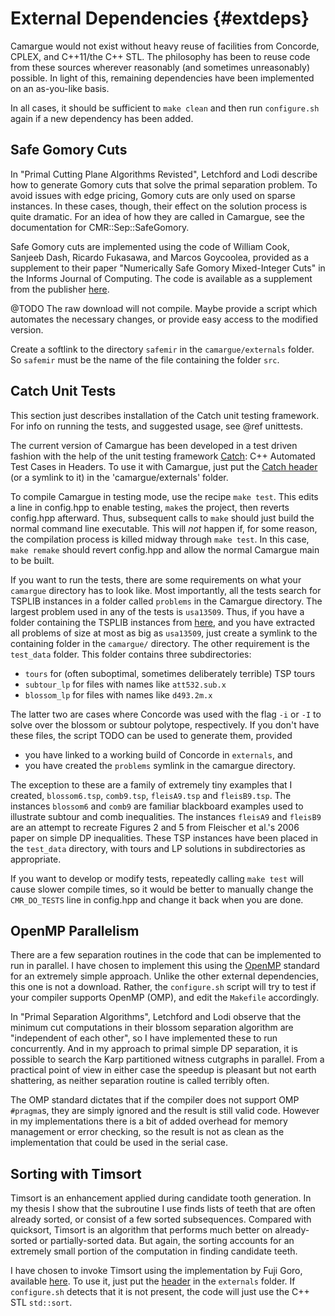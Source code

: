 External Dependencies	{#extdeps}
=====================

Camargue  would not exist without heavy reuse of facilities
from Concorde, CPLEX, and C++11/the C++ STL. The philosophy has been
to reuse code from these sources wherever reasonably (and sometimes
unreasonably) possible. In light of this, remaining dependencies have
been implemented on an as-you-like basis.

In all cases, it should be sufficient to `make clean` and then run
`configure.sh` again if a new dependency has been added. 

Safe Gomory Cuts
----------------

In "Primal Cutting Plane Algorithms Revisted", Letchford and Lodi
describe how to generate Gomory cuts that solve the primal separation
problem. To avoid issues with edge pricing, Gomory cuts are only used
on sparse instances. In these cases, though, their effect on the
solution process is quite dramatic. For an idea of how they are called
in Camargue, see the documentation for CMR::Sep::SafeGomory.

Safe Gomory cuts are implemented 
using the code of William Cook, Sanjeeb Dash, Ricardo Fukasawa, and
Marcos Goycoolea, provided as a supplement to their paper "Numerically
Safe Gomory Mixed-Integer Cuts" in the Informs Journal of
Computing. The code is available as a supplement from the publisher
[here](https://www.informs.org/Pubs/IJOC/Online-Supplements/Volume-21-2009/Cook-Dash-Fukasawa-Goycoolea).

@TODO The raw download will not compile. Maybe provide a script which automates
the necessary changes, or provide easy access to the modified version.

Create a softlink to the directory
`safemir` in the `camargue/externals` folder. So `safemir` must be the
name of the file containing the folder `src`.

Catch Unit Tests
----------------

This section just describes installation of the Catch unit testing
framework. For info on running the tests, and suggested usage, see
@ref unittests. 

The current version of Camargue has been developed in a test driven
fashion with the help of the unit testing framework
[Catch](https://github.com/philsquared/Catch): C++ Automated Test
Cases in Headers. To use it with Camargue, just put the
[Catch
header](https://raw.githubusercontent.com/philsquared/Catch/master/include/catch.hpp)
(or a symlink to it) in the 'camargue/externals' folder. 

To compile Camargue in testing mode, use the recipe `make test`. This
edits a line in config.hpp to enable testing, `make`s the project,
then reverts config.hpp afterward. Thus, subsequent calls to `make`
should just build the normal command line executable. This will *not*
happen if, for some reason, the compilation process is killed midway
through `make test`. In this case, `make remake` should revert
config.hpp and allow the normal Camargue main to be built.

If you want to run the tests, there are some requirements on
what your `camargue` directory has to look like. Most importantly, all
the tests search for TSPLIB instances in a folder called `problems` in
the Camargue directory. The 
largest problem used in any of the tests is `usa13509`. Thus, if you
have a folder containing the TSPLIB instances from
[here](http://comopt.ifi.uni-heidelberg.de/software/TSPLIB95/tsp/),
and you have extracted all problems of size at most as big as
`usa13509`, just create a symlink to the containing folder in the
`camargue/` directory. The other requirement is the `test_data`
folder. This folder contains three subdirectories:

- `tours` for (often suboptimal, sometimes deliberately terrible) TSP tours
- `subtour_lp` for files with names like `att532.sub.x`
- `blossom_lp` for files with names like `d493.2m.x`

The latter two are cases where Concorde was used with the flag `-i` or
`-I` to solve over the blossom or subtour polytope, respectively. If
you don't have these files, the script TODO can be used to generate
them, provided

- you have linked to a working build of Concorde in `externals`, and
- you have created the `problems` symlink in the camargue directory.

The exception to these are a family of extremely tiny examples that I
created, `blossom6.tsp`, `comb9.tsp`, `fleisA9.tsp` and
`fleisB9.tsp`. The instances `blossom6` and `comb9` are familiar
blackboard examples used to illustrate subtour and comb
inequalities. The instances `fleisA9` and `fleisB9` are an attempt to
recreate Figures 2 and 5 from Fleischer et al.'s 2006 paper on simple
DP inequalities. These TSP instances have been placed in the
`test_data` directory, with tours and LP solutions in subdirectories
as appropriate. 

If you want to develop or modify tests, repeatedly calling `make test`
will cause slower compile times, so it would be better to manually
change the `CMR_DO_TESTS` line in config.hpp and change it back when
you are done. 


OpenMP Parallelism
-------------------

There are a few separation routines in the code that can be
implemented to run in parallel. I have chosen to implement this using
the [OpenMP](http://www.openmp.org/) standard for an extremely simple
approach. Unlike the other external dependencies, this one is not a
download. Rather, the `configure.sh` script will try to test if your
compiler supports OpenMP (OMP), and edit the `Makefile`
accordingly. 

In "Primal Separation Algorithms", Letchford and Lodi observe that the
minimum cut computations in their blossom separation algorithm are
"independent of each other", so I have implemented these to run
concurrently. And in my approach to primal simple DP separation, it is
possible to search the Karp partitioned witness cutgraphs in
parallel. From a practical point of view in either case the speedup is
pleasant but not earth shattering, as neither separation routine is
called terribly often.

The OMP standard dictates that if the compiler does not support
OMP `#pragma`s, they are simply ignored and the result is still valid
code. However in my implementations there is a bit of added overhead
for memory management or error checking, so the result is not as clean
as the implementation that could be used in the serial case.  

Sorting with Timsort
---------------------

Timsort is an enhancement applied during candidate tooth
generation. In my thesis I show that the subroutine I use finds lists
of teeth that are often already sorted, or consist of a few sorted
subsequences. Compared with quicksort, Timsort is an algorithm that
performs much better on already-sorted or partially-sorted data. But
again, the sorting accounts for an extremely small portion of the
computation in finding candidate teeth.

I have chosen to invoke Timsort using the implementation by Fuji Goro,
available [here](https://github.com/gfx/cpp-TimSort). To use it, just
put the
[header](https://raw.githubusercontent.com/gfx/cpp-TimSort/master/timsort.hpp)
in the `externals` folder. If `configure.sh` detects that it is not
present, the code will just use the C++ STL `std::sort`.